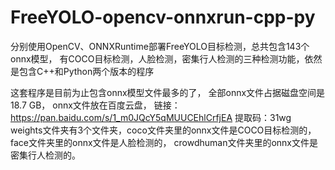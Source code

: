# FreeYOLO-opencv-onnxrun-cpp-py
分别使用OpenCV、ONNXRuntime部署FreeYOLO目标检测，总共包含143个onnx模型，
有COCO目标检测，人脸检测，密集行人检测的三种检测功能，依然是包含C++和Python两个版本的程序

这套程序是目前为止包含onnx模型文件最多的了，
全部onnx文件占据磁盘空间是18.7 GB， onnx文件放在百度云盘，
链接：https://pan.baidu.com/s/1_m0JQcY5qMUUCEhlCrfjEA 
提取码：31wg
weights文件夹有3个文件夹，coco文件夹里的onnx文件是COCO目标检测的，
face文件夹里的onnx文件是人脸检测的，
crowdhuman文件夹里的onnx文件是密集行人检测的。
